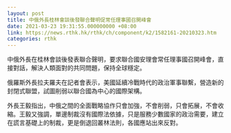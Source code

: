 ```yaml
---
layout: post
title: 中俄外長桂林會談後發聯合聲明促常任理事國召開峰會
date: 2021-03-23 19:31:55.000000000 +08:00
link: https://news.rthk.hk/rthk/ch/component/k2/1582161-20210323.htm
categories: rthk
---
```


中俄外長在桂林會談後發表聯合聲明，要求聯合國安理會常任理事國召開峰會，直接對話，解決人類面對的共同問題，保持全球穩定。

俄羅斯外長拉夫羅夫在記者會表示，美國延續冷戰時代的政治軍事聯繫，營造新的封閉式聯盟，試圖削弱以聯合國為中心的國際架構。

外長王毅指出，中俄之間的全面戰略協作只會加強，不會削弱，只會拓展，不會收縮。王毅又強調，單邊制裁沒有國際法依據，只是服務少數國家的政治需要，建立在謊言基礎上的制裁，更是倒退回叢林法則，各國應站出來反對。
